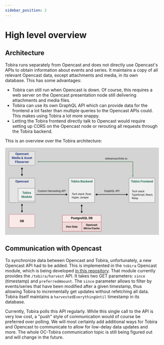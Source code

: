```yaml
---
sidebar_position: 2
---
```


# High level overview

## Architecture

Tobira runs separately from Opencast and does not directly use Opencast's APIs to obtain information about events and series.
It maintains a copy of all relevant Opencast data, except attachments and media, in its own database.
This has some advantages:

- Tobira can still run when Opencast is down.
  Of course, this requires a web server on the Opencast presentation node still delivering attachments and media files.
- Tobira can use its own GraphQL API which can provide data for the frontend a lot faster than multiple queries to the Opencast APIs could.
  This makes using Tobira a lot more snappy.
- Letting the Tobira frontend directly talk to Opencast would require setting up CORS on the Opencast node or rerouting all requests through the Tobira backend.

This is an overview over the Tobira architecture:

![](./img/architecture.svg)


## Communication with Opencast

To synchronize data between Opencast and Tobira, unfortunately, a new Opencast API had to be added.
This is implemented in the `tobira` Opencast module, which is being developed [in this repository](https://github.com/elan-ev/opencast-tobira/).
That module currently provides the `/tobira/harvest` API.
It takes two GET parameters: `since` (timestamp) and `preferredAmount`.
The `since` parameter allows to filter by events/series that have been modified after a given timestamp, thus allowing Tobira to incrementally get updates without refetching all data.
Tobira itself maintains a `harvestedEverythingUntil` timestamp in its database.

Currently, Tobira polls this API regularly.
While this single call to the API is very low cost, a "push" style of communication would of course be preferred over polling.
We will most certainly add additional ways for Tobira and Opencast to communicate to allow for low-delay data updates and more.
The whole OC-Tobira communication topic is still being figured out and will change in the future.
